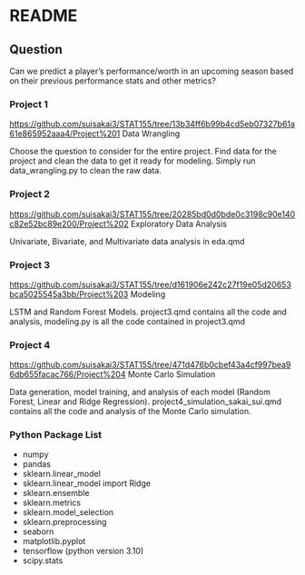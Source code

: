 # README


## Question

Can we predict a player’s performance/worth in an upcoming season based
on their previous performance stats and other metrics?

### Project 1 
https://github.com/suisakai3/STAT155/tree/13b34ff6b99b4cd5eb07327b61a61e865952aaa4/Project%201
Data Wrangling

Choose the question to consider for the entire project.
Find data for the project and clean the data to get it ready for modeling.
Simply run data_wrangling.py to clean the raw data. 

### Project 2 
https://github.com/suisakai3/STAT155/tree/20285bd0d0bde0c3198c90e140c82e52bc89e200/Project%202
Exploratory Data Analysis

Univariate, Bivariate, and Multivariate data analysis in eda.qmd

### Project 3 
https://github.com/suisakai3/STAT155/tree/d161906e242c27f19e05d20653bca5025545a3bb/Project%203
Modeling

LSTM and Random Forest Models. project3.qmd contains all the code and analysis, modeling.py is all the code contained in project3.qmd

### Project 4 
https://github.com/suisakai3/STAT155/tree/471d476b0cbef43a4cf997bea96db655facac766/Project%204
Monte Carlo Simulation

Data generation, model training, and analysis of each model (Random Forest, Linear and Ridge Regression).
project4_simulation_sakai_sui.qmd contains all the code and analysis of the Monte Carlo simulation. 

### Python Package List
- numpy
- pandas
- sklearn.linear_model
- sklearn.linear_model import Ridge
- sklearn.ensemble
- sklearn.metrics
- sklearn.model_selection
- sklearn.preprocessing
- seaborn
- matplotlib.pyplot
- tensorflow (python version 3.10)
- scipy.stats
